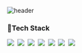 ![header](https://capsule-render.vercel.app/api?type=wave&color=EADBCB&height=200&section=header&text=seoysauce&fontColor=CC0000&fontSize=80&animation=fadeIn)


### 💪Tech Stack

<p>
<img src="https://img.shields.io/badge/-A8B9CC?style=flat-square&logo=C&logoColor=white"/></a>&nbsp
<img src="https://img.shields.io/badge/HTML-E34F26?style=flat-square&logo=HTML5&logoColor=white"/></a>&nbsp
<img src="https://img.shields.io/badge/CSS-1572B6?style=flat-square&logo=CSS3&logoColor=white"/></a>&nbsp
<img src="https://img.shields.io/badge/Javascript-F7DF1E?style=flat-square&logo=JavaScript&logoColor=white"/></a>&nbsp
<img src="https://img.shields.io/badge/Node.js-339933?style=flat-square&logo=Node.js&logoColor=white"/></a>&nbsp
<img src="https://img.shields.io/badge/react-%2320232a.svg?style=flat-square&logo=react&logoColor=%2361DAFB"/></a>&nbsp
<img src="https://img.shields.io/badge/SASS-hotpink.svg?style=for-the-badge&logo=SASS&logoColor=white"/></a>
</p>



<!--
**Kitkat-42/Kitkat-42** is a ✨ _special_ ✨ repository because its `README.md` (this file) appears on your GitHub profile.

Here are some ideas to get you started:

- 🔭 I’m currently working on ...
- 🌱 I’m currently learning ...
- 👯 I’m looking to collaborate on ...
- 🤔 I’m looking for help with ...
- 💬 Ask me about ...
- 📫 How to reach me: ...
- 😄 Pronouns: ...
- ⚡ Fun fact: ...
-->
